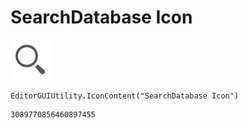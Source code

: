 # SearchDatabase Icon
![](/img/SearchDatabase%20Icon.png)

``` CSharp
EditorGUIUtility.IconContent("SearchDatabase Icon")
```
```
3089770856460897455
```

